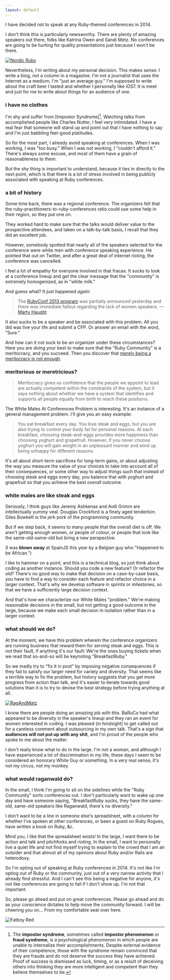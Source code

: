 ```yaml
---
layout: default
---
```


I have decided not to speak at any Ruby-themed conferences in 2014.

I don't think this is particularly newsworthy. There are plenty of amazing speakers out there, folks like Katrina Owen and Sandi Metz. No conferences are going to be hurting for quality presentations just because I won't be there.

[![Nordic Ruby](http://farm4.staticflickr.com/3794/9026031742_931f2c5760_z.jpg)](http://www.flickr.com/photos/elabsse/9026031742/)

Nevertheless, I'm writing about my personal decision. This makes sense: I write a blog, not a column in a magazine. I'm not a journalist that uses the Internet as a medium, I'm "just an average guy." I'm supposed to write about the craft beer I tasted and whether I personally like iOS7. It is meet and just for me to write about things for an audience of one.

### i have no clothes

I'm shy and suffer from [Impostor Syndrome][^is]. Watching talks from accomplished people like Charles Nutter, I feel very intimidated. I have a real fear that someone will stand up and point out that I have nothing to say and I'm just babbling feel-good platitudes.

So for the most part, I already avoid speaking at conferences. When I was working, I was "too busy." When I was not working, I "couldn't afford it." There's always some excuse, and most of them have a grain of reasonableness to them.

But the shy thing is important to understand, because it ties in directly to the next point, which is that there is a lot of stress involved in being publicly associated with speaking at Ruby conferences.

[^is]: The **impostor syndrome**, sometimes called **impostor phenomenon** or **fraud syndrome**, is a psychological phenomenon in which people are unable to internalize their accomplishments. Despite external evidence of their competence, those with the syndrome remain convinced that they are frauds and do not deserve the success they have achieved. Proof of success is dismissed as luck, timing, or as a result of deceiving others into thinking they are more intelligent and competent than they believe themselves to be.

### a bit of history

Some time back, there was a regional conference. The organizers felt that the ruby-practitioners-to-ruby-conferences ratio could use some help in their region, so they put one on.

They worked hard to make sure that the talks would deliver value to the prospective attendees, and taken on a talk-by-talk basis, I recall that they did an excellent job.

However, somebody spotted that nearly all of the speakers selected for the conference were white men with conference speaking experience. He pointed that out on Twitter, and after a great deal of internet rioting, the conference was cancelled.

I feel a lot of empathy for everyone involved in that fracas. It sucks to look at a conference lineup and get the clear message that the "community" is extremely homogenized, as in "white milk."

And guess what? It just happened *again*:

> The [RubyConf 2013 program](http://rubyconf.org/program) was partially announced yesterday and there was immediate fallout regarding the lack of women speakers. —[Marty Haught](http://martyhaught.com/articles/2013/09/18/rubyconf-2013-cfp-and-diversity/)

It also sucks to be a speaker and be associated with this problem. All you did was live your life and submit a CFP. Or answer an email with the word, "Sure."

And how can it not suck to be an organizer under these circumstances? Here you are doing your best to make sure that the "Ruby Community" is a meritocracy, and you succeed. Then you discover that [merely being a meritocracy is not enough](http://braythwayt.com/2013/04/01/quote-metritocracy-unquote.html).

### meritorious or meretricious?

> Meritocracy gives us confidence that the people we appoint to lead are actually competent within the constraints of the system, but it says nothing about whether we have a system that identifies and supports all people equally from birth to reach these positions.

The White Males At Conferences Problem is interesting. It's an instance of a general management problem. I'll give you an easy example:

> You eat breakfast every day. You love steak and eggs, but you are also trying to control your body fat for personal reasons. At each breakfast, choosing steak-and-eggs provides more happiness than choosing yoghurt and grapefruit. However, if you never choose yoghurt you will gain weight in an unpleasant manner and wind up being unhappy for different reasons.

It's all about short-term sacrifices for long-term gains, or about adjusting the way you measure the value of your choices to take into account all of their consequences, or some other way to adjust things such that instead of choosing steak and eggs every day, you balance that with yoghurt and grapefruit so that you achieve the best *overall* outcome.

### white males are like steak and eggs

Seriously, I think guys like Jeremy Ashkenas and Avdi Grimm are intellectually yummy veal. Douglas Crockford is a finely aged tenderloin. Giles Bowkett is the jerk pork of the programming community.

But if we step back, it seems to many people that the overall diet is off. We aren't getting enough women, or people of colour, or people that look like the same-old-same-old but bring a new perspective.

(I was **blown away** at SpainJS this year by a Belgian guy who "Happened to be African.")

I like to hammer on a point, and this is a technical blog, so just think about coding as another instance. Should you code a new feature? Or refactor the old? There's no good way to make that decision on a case-by-case basis, you have to find a way to consider each feature and refactor choice in a larger context. That's why we develop software in sprints or milestones, so that we have a sufficiently large decision context.

And that's how we characterize our White Males "problem." We're making reasonable decisions in the small, but not getting a good outcome in the large, because we make each small decision in isolation rather than in a larger context.

### what should we do?

At the moment, we have this problem wherein the conference organizers are running business that reward them for serving steak and eggs. This is not their fault, if anything it's our fault: We're the ones buying tickets when we read that so-and-so will be keynoting "BreakfastRuby."

So we madly try to "fix it in post" by imposing negative consequences if they fail to satisfy our larger need for variety and diversity. That seems like a terrible way to fix the problem, but history suggests that you get more progress from action than talk, and it's easier to iterate towards good solutions than it is to try to devise the best strategy before trying anything at all.

[![RagAndMatz](http://farm4.staticflickr.com/3676/9762560416_f502697ae5_b.jpg)](http://www.flickr.com/photos/raganwald/9762560416/])

I know there are people doing an amazing job with this. BaRuCo had what appeared to be diversity in the speaker's lineup and they ran an event for women interested in coding. I was pleased (in hindsight) to get called out for a careless comment about outsourcing in my own talk. That's a sign that **audiences will not put up with any shit**, and I'm proud of the people who spoke to me about the matter.

I don't really know what to do in the large. I'm not a woman, and although I have experienced a lot of discrimination in my life, these days I seem to be considered an honorary White Guy or something. In a very real sense, it's not my circus, not my monkey.

### what would raganwald do?

In the small, I think I'm going to sit on the sidelines while the "Ruby Community" sorts conferences out. I don't particularly want to wake up one day and have someone saying, "BreakfastRuby sucks, they have the same-old, same-old speakers like Raganwald, there's no diversity."

I don't want to be a line in someone else's spreadsheet, with a column for whether I've spoken at other conferences, or been a guest on Ruby Rogues, have written a book on Ruby, &c. 

Mind you, I like that the spreadsheet exists! In the large, I want there to be action and talk and pitchforks and rioting. In the small, I want to personally live a quiet life and not find myself trying to explain to the crowd that I am an outsider and that almost all of my opinions about Ruby and/or Rails are heterodoxy.

So I'm opting out of speaking at Ruby conferences in 2014. It's not like I'm opting out of Ruby or the community, just out of a very narrow activity that I already find stressful. And I can't see this being a negative for anyone, it's not like conferences are going to fail if I don't show up. I'm not that important.

So, please go ahead and put on great conferences. Please go ahead and do as your conscience dictates to help move the community forward. I will be cheering you on... From my comfortable seat over here.

![Fatboy Red](http://i.minus.com/ibxTJHLTwYBeXS.jpg)